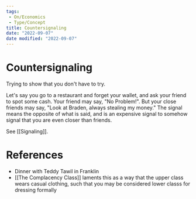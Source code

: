 ```yaml
---
tags:
 - On/Economics
 - Type/Concept
title: Countersignaling
date: "2022-09-07"
date modified: "2022-09-07"
---
```


# Countersignaling
Trying to show that you don't have to try.

Let's say you go to a restaurant and forget your wallet, and ask your friend to spot some cash. Your friend may say, "No Problem!". But your close friends may say, "Look at Braden, always stealing my money." The signal means the opposite of what is said, and is an expensive signal to somehow signal that you are even closer than friends.

See [[Signaling]].

# References
- Dinner with Teddy Tawil in Franklin
- [[The Complacency Class]] laments this as a way that the upper class wears casual clothing, such that you may be considered lower classs for dressing formally

